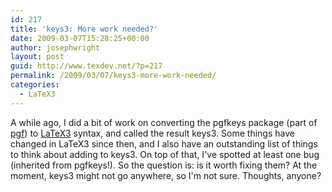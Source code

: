 ```yaml
---
id: 217
title: 'keys3: More work needed?'
date: 2009-03-07T15:28:25+00:00
author: josephwright
layout: post
guid: http://www.texdev.net/?p=217
permalink: /2009/03/07/keys3-more-work-needed/
categories:
  - LaTeX3
---
```

A while ago, I did a bit of work on converting the pgfkeys package (part of <a title="Create PostScript and PDF graphics in TeX" href="http://www.ctan.org/pkg/pgf">pgf</a>) to <a title="LaTeX3 Homepage" href="http://www.latex-project.org/latex3.html">LaTeX3</a> syntax, and called the result keys3. Some things have changed in LaTeX3 since then, and I also have an outstanding list of things to think about adding to keys3. On top of that, I've spotted at least one bug (inherited from pgfkeys!). So the question is: is it worth fixing them? At the moment, keys3 might not go anywhere, so I'm not sure. Thoughts, anyone?